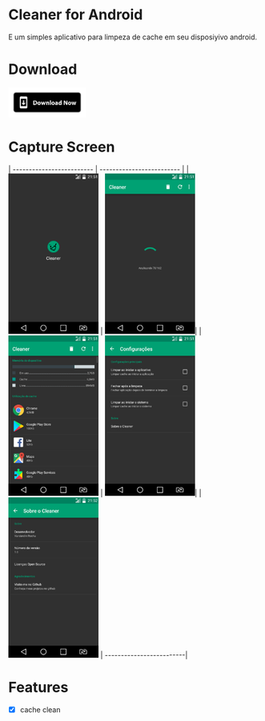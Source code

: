 # Cleaner for Android

E um simples aplicativo para limpeza de cache em seu disposiyivo android.

# Download
[<img alt="Get it on Google Play" height="60" src="./devs/images/download_now.png">](./devs/app/Cleaner_1.0.apk)

# Capture Screen
| ------------------------- | ------------------------- |
|<img src="./devs/screenshot/SCREEN_01.png" width="'180" height="320"> | <img src="./devs/screenshot/SCREEN_02.png" width="'180" height="320">|
|<img src="./devs/screenshot/SCREEN_03.png" width="'180" height="320"> | <img src="./devs/screenshot/SCREEN_04.png" width="'180" height="320">|
|<img src="./devs/screenshot/SCREEN_05.png" width="'180" height="320"> | -------------------------|

# Features

- [X] cache clean

